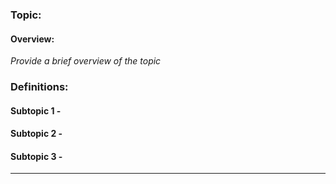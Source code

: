 ### Topic: 
#### Overview: 
*Provide a brief overview of the topic*

### Definitions:



#### Subtopic 1 - 



#### Subtopic 2 - 



#### Subtopic 3 - 



***
